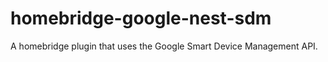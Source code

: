 # homebridge-google-nest-sdm

A homebridge plugin that uses the Google Smart Device Management API.
